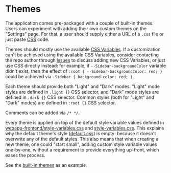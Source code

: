 # Themes

The application comes pre-packaged with a couple of built-in themes. Users can experiment with adding their own custom themes on the "Settings" page. For that, a user should supply either a URL of a `.css` file or just paste [CSS](https://developer.mozilla.org/docs/Learn/CSS/Introduction_to_CSS/How_CSS_works) code.

Themes should mostly use the available [CSS Variables](https://github.com/catamphetamine/captchan/blob/master/docs/themes/variables.md). If a customization can't be achieved using the available CSS Variables, consider contacting the repo author through [issues](https://github.com/catamphetamine/captchan/issues) to discuss adding new CSS Variables, or just use CSS directly instead: for example, if `--Sidebar-backgroundColor` variable didn't exist, then the effect of `:root { --Sidebar-backgroundColor: red; }` could be achieved via `.Sidebar { background-color: red; }`.

Each theme should provide both "Light" and "Dark" modes. "Light" mode styles are defined in `.light {}` CSS selector, and "Dark" mode styles are defined in `.dark {}` CSS selector. Common styles (both for "Light" and "Dark" modes) are defined in `:root {}` CSS selector.

Comments can be added via `/* */`.

Every theme is applied on top of the default style variable values defined in [webapp-frontend/style-variables.css](https://github.com/catamphetamine/webapp-frontend/blob/master/src/styles/style-variables.css) and [style-variables.css](https://github.com/catamphetamine/captchan/blob/master/src/styles/style-variables.css). This explains why the default theme's style ([default.css](https://github.com/catamphetamine/captchan/blob/master/src/styles/theme/default.css)) is empty: because it doesn't overwrite any of the default styles. This also means that when creating a new theme, one could "start small", adding custom style variable values one-by-one, without a requirement to provide everything up-front, which eases the process.

See the [built-in themes](https://github.com/catamphetamine/captchan/tree/master/src/styles/theme) as an example.

<!--
## Submissions

To submit a request for adding a new theme to the application, "fork" the repository (or several repositories), "clone" it (or them) to your disk, create/edit the files, and then create a "pull request" (or several "pull requests"). See the official [guide](https://guides.github.com/activities/forking/).
-->

<!--
### Default theme

#### Light

[View in full resolution](https://raw.githubusercontent.com/catamphetamine/captchan/master/docs/images/default-theme-light-mode-3605x1955.png)

<img src="https://raw.githubusercontent.com/catamphetamine/captchan/master/docs/images/default-theme-light-mode-1024x555.png" width="512" height="277"/>

#### Dark

[View in full resolution](https://raw.githubusercontent.com/catamphetamine/captchan/master/docs/images/default-theme-dark-mode-3605x1955.png)

<img src="https://raw.githubusercontent.com/catamphetamine/captchan/master/docs/images/default-theme-dark-mode-1024x555.png" width="512" height="277"/>

[default.css](https://github.com/catamphetamine/captchan/blob/master/src/styles/default.css)

### Neon Genesis Evangelion

#### Light

[View in full resolution](https://raw.githubusercontent.com/catamphetamine/captchan/master/docs/images/eva-theme-light-mode-3605x1955.png)

<img src="https://raw.githubusercontent.com/catamphetamine/captchan/master/docs/images/eva-theme-light-mode-1024x555.png" width="512" height="277"/>

#### Dark

[View in full resolution](https://raw.githubusercontent.com/catamphetamine/captchan/master/docs/images/eva-theme-dark-mode-3605x1955.png)

<img src="https://raw.githubusercontent.com/catamphetamine/captchan/master/docs/images/eva-theme-dark-mode-3605x1955.png" width="512" height="277"/>

[neon-genesis-evangelion.css](https://github.com/catamphetamine/captchan/blob/master/src/styles/theme/neon-genesis-evangelion.css)
-->